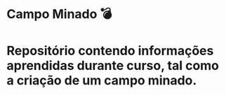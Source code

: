 # Campo Minado 💣
# Repositório contendo informações aprendidas durante curso, tal como a criação de um campo minado.
